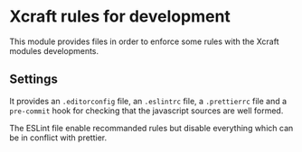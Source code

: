 # Xcraft rules for development

This module provides files in order to enforce some rules with the
Xcraft modules developments.

## Settings

It provides an `.editorconfig` file, an `.eslintrc` file, a `.prettierrc` file
and a `pre-commit` hook for checking that the javascript sources are well
formed.

The ESLint file enable recommanded rules but disable everything which can be
in conflict with prettier.
